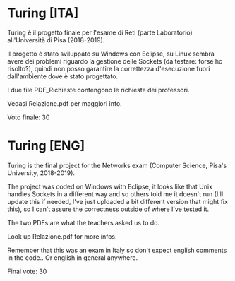# Turing [ITA]

Turing è il progetto finale per l'esame di Reti (parte Laboratorio) all'Università di Pisa (2018-2019). 

Il progetto è stato sviluppato su Windows con Eclipse, su Linux sembra avere dei problemi riguardo la gestione delle Sockets (da testare: forse ho risolto?), quindi non posso garantire la correttezza d'esecuzione fuori dall'ambiente dove è stato progettato. 

I due file PDF_Richieste contengono le richieste dei professori.

Vedasi Relazione.pdf per maggiori info. 

Voto finale: 30


# Turing [ENG]

Turing is the final project for the Networks exam (Computer Science, Pisa's University, 2018-2019).

The project was coded on Windows with Eclipse, it looks like that Unix handles Sockets in a different way and so others told me it doesn't run (I'll update this if needed, I've just uploaded a bit different version that might fix this), so I can't assure the correctness outside of where I've tested it.

The two PDFs are what the teachers asked us to do.

Look up Relazione.pdf for more infos.

Remember that this was an exam in Italy so don't expect english comments in the code.. Or english in general anywhere.

Final vote: 30
